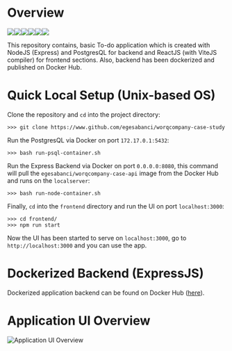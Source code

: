 # Overview
<div style = "display: flex;">
  <img src = "https://img.shields.io/badge/React-20232A?style=for-the-badge&logo=react&logoColor=61DAFB">
  <img src = "https://img.shields.io/badge/Vite-B73BFE?style=for-the-badge&logo=vite&logoColor=FFD62E">
  <img src = "https://img.shields.io/badge/Express.js-000000?style=for-the-badge&logo=express&logoColor=white">
  <img src = "https://img.shields.io/badge/Docker-2CA5E0?style=for-the-badge&logo=docker&logoColor=white">
  <img src = "https://img.shields.io/badge/PostgreSQL-316192?style=for-the-badge&logo=postgresql&logoColor=white">
  <img src = "https://img.shields.io/badge/Node.js-339933?style=for-the-badge&logo=nodedotjs&logoColor=white">
</div>

This repository contains, basic To-do application which is created with NodeJS (Express) and PostgresQL for backend and ReactJS (with ViteJS compiler) for frontend sections. Also, backend has been dockerized and published on Docker Hub.

# Quick Local Setup (Unix-based OS)
Clone the repository and `cd` into the project directory:
```
>>> git clone https://www.github.com/egesabanci/worqcompany-case-study
```
Run the PostgresQL via Docker on port `172.17.0.1:5432`:
```
>>> bash run-psql-container.sh
```
Run the Express Backend via Docker on port `0.0.0.0:8080`, this command will pull the `egesabanci/worqcompany-case-api` image from the Docker Hub and runs on the `localserver`:
```
>>> bash run-node-container.sh
```
Finally, `cd` into the `frontend` directory and run the UI on port `localhost:3000`:
```
>>> cd frontend/
>>> npm run start
```
Now the UI has been started to serve on `localhost:3000`, go to `http://localhost:3000` and you can use the app.

# Dockerized Backend (ExpressJS)
Dockerized application backend can be found on Docker Hub ([here](https://hub.docker.com/r/egesabanci/worqcompany-case-api)).

# Application UI Overview
![Application UI Overview]()